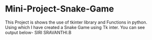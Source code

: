# Mini-Project-Snake-Game
This Project is shows the use of tkinter library and Functions in python. Using which I have created a Snake Game using Tk inter. You can see output below-
SIRI SRAVANTHI.B
